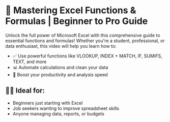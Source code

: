
# 🔢 Mastering Excel Functions & Formulas | Beginner to Pro Guide

Unlock the full power of Microsoft Excel with this comprehensive guide to essential functions and formulas! Whether you're a student, professional, or data enthusiast, this video will help you learn how to:

- ✅ Use powerful functions like VLOOKUP, INDEX + MATCH, IF, SUMIFS, TEXT, and more
- 📊 Automate calculations and clean your data
- 🚀 Boost your productivity and analysis speed

## 👨‍🏫 Ideal for:

- Beginners just starting with Excel
- Job seekers wanting to improve spreadsheet skills
-  Anyone managing data, reports, or budgets




